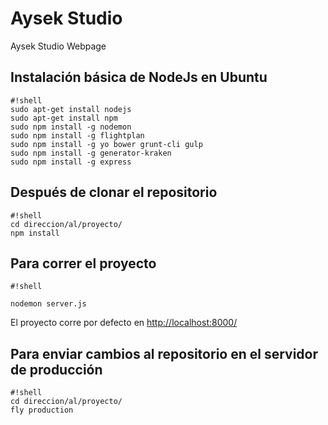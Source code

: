 # Aysek Studio #
Aysek Studio Webpage

## Instalación básica de NodeJs en Ubuntu ##
```
#!shell
sudo apt-get install nodejs
sudo apt-get install npm
sudo npm install -g nodemon
sudo npm install -g flightplan
sudo npm install -g yo bower grunt-cli gulp
sudo npm install -g generator-kraken
sudo npm install -g express
```

## Después de clonar el repositorio ##
```
#!shell
cd direccion/al/proyecto/
npm install
```

## Para correr el proyecto ##
```
#!shell

nodemon server.js
```
El proyecto corre por defecto en [http://localhost:8000/](http://localhost:8000/)

## Para  enviar cambios al repositorio en el servidor de producción ##
```
#!shell
cd direccion/al/proyecto/
fly production
```
